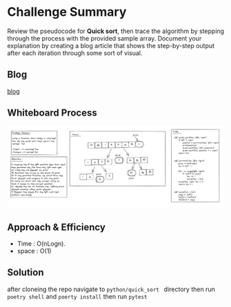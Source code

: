 # Challenge Summary
Review the pseudocode for **Quick sort**, then trace the algorithm by stepping through the process with the provided sample array. Document your explanation by creating a blog article that shows the step-by-step output after each iteration through some sort of visual.

## Blog
[blog](blog.md)

## Whiteboard Process
![quick-sort](quick-sort.png)

## Approach & Efficiency
- Time : O(nLogn).
- space : O(1)

## Solution
after cloneing the repo navigate to `python/quick_sort ` directory then run `poetry shell` and `poerty install` then run `pytest`
